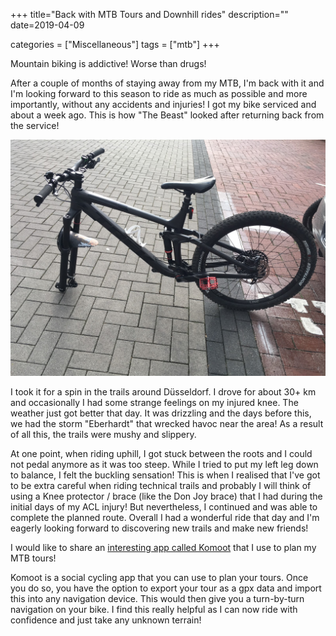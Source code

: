 +++
title="Back with MTB Tours and Downhill rides"
description=""
date=2019-04-09

categories = ["Miscellaneous"]
tags = ["mtb"]
+++


Mountain biking is addictive! Worse than drugs!

After a couple of months of staying away from my MTB, I'm back with it and I'm looking forward to this season to ride as much as possible and more 
importantly, without any accidents and injuries! I got my bike serviced and about a week ago. This is how "The Beast" looked after returning back from the 
service!

![Trek Remedy](/images/mtb/mtb-trek-remedy-1.jpg)

I took it for a spin in the trails around Düsseldorf. I drove for about 30+ km and occasionally I had some strange feelings on my injured knee. The weather 
just got better that day. It was drizzling and the days before this, we had the storm "Eberhardt" that wrecked havoc near the area! As a result of all this, 
the trails were mushy and slippery.

At one point, when riding uphill, I got stuck between the roots and I could not pedal anymore as it was too steep. While I tried to put my left leg down to 
balance, I felt the buckling sensation! This is when I realised that I've got to be extra careful when riding technical trails and probably I will think of 
using a Knee protector / brace (like the Don Joy brace) that I had during the initial days of my ACL injury! But nevertheless, I continued and was able to 
complete the planned route. Overall I had a wonderful ride that day and I'm eagerly looking forward to discovering new trails and make new friends!

I would like to share an [interesting app called Komoot](https://www.komoot.com/) that I use to plan my MTB tours!

Komoot is a social cycling app that you can use to plan your tours. Once you do so, you have the option to export your tour as a gpx data and import this 
into any navigation device. This would then give you a turn-by-turn navigation on your bike. I find this really helpful as I can now ride with confidence 
and just take any unknown terrain!
